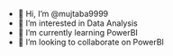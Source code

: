 - 👋 Hi, I’m @mujtaba9999
- 👀 I’m interested in Data Analysis
- 🌱 I’m currently learning PowerBI
- 💞️ I’m looking to collaborate on PowerBI

<!---
mujtaba9999/mujtaba9999 is a ✨ special ✨ repository because its `README.md` (this file) appears on your GitHub profile.
You can click the Preview link to take a look at your changes.
--->

